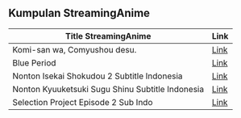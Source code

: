 ## Kumpulan StreamingAnime

Title StreamingAnime | Link
------------ | -------------
Komi-san wa, Comyushou desu. | [Link](https://nontonanimeid.com/anime/komi-san-wa-comyushou-desu/)
Blue Period | [Link](https://nontonanimeid.com/anime/blue-period/)
Nonton Isekai Shokudou 2 Subtitle Indonesia | [Link](https://nontonanimeid.com/anime/isekai-shokudou-2/)
Nonton Kyuuketsuki Sugu Shinu Subtitle Indonesia | [Link](https://nontonanimeid.com/anime/kyuuketsuki-sugu-shinu/)
Selection Project Episode 2 Sub Indo | [Link](https://nontonanimeid.com/selection-project-episode-2/)